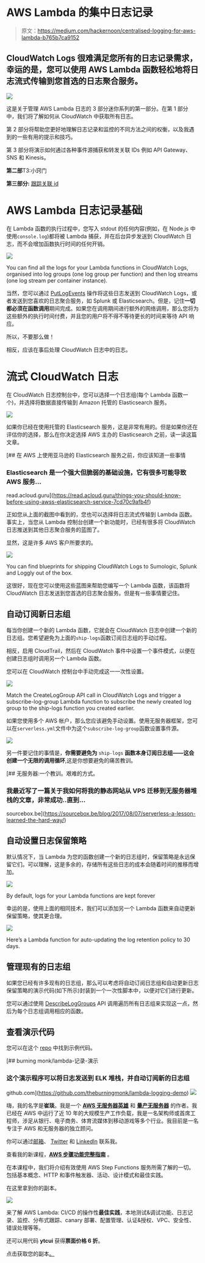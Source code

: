 # AWS Lambda 的集中日志记录

> 原文：<https://medium.com/hackernoon/centralised-logging-for-aws-lambda-b765b7ca9152>

## CloudWatch Logs 很难满足您所有的日志记录需求，幸运的是，您可以使用 AWS Lambda 函数轻松地将日志流式传输到您首选的日志聚合服务。

![](img/9d43816cff4856cc1814138ecf516f4f.png)

这是关于管理 AWS Lambda 日志的 3 部分迷你系列的第一部分。在第 1 部分中，我们将了解如何从 CloudWatch 中获取所有日志。

第 2 部分将帮助您更好地理解日志记录和监控的不同方法之间的权衡，以及我遇到的一些有用的提示和技巧。

第 3 部分将演示如何通过各种事件源捕获和转发关联 IDs 例如 API Gateway、SNS 和 Kinesis。

**第二部**T3:小窍门

**第三部分:** [跟踪关联 id](/@theburningmonk/capture-and-forward-correlation-ids-through-different-lambda-event-sources-220c227c65f5)

# AWS Lambda 日志记录基础

在 Lambda 函数的执行过程中，您写入 stdout 的任何内容(例如，在 Node.js 中使用`console.log`)都将被 Lambda 捕获，并在后台异步发送到 CloudWatch 日志，而不会增加函数执行时间的任何开销。

![](img/8c6f0a1fc21fc30780b3b56e9063ce70.png)

You can find all the logs for your Lambda functions in CloudWatch Logs, organised into log groups (one log group per function) and then log streams (one log stream per container instance).

当然，您可以通过 [PutLogEvents](http://docs.aws.amazon.com/AmazonCloudWatchLogs/latest/APIReference/API_PutLogEvents.html) 操作将这些日志发送到 CloudWatch Logs，或者发送到您喜欢的日志聚合服务，如 Splunk 或 Elasticsearch。但是，记住**一切都必须在函数调用**期间完成。如果您在调用期间进行额外的网络调用，那么您将为这些额外的执行时间付费，并且您的用户将不得不等待更长的时间来等待 API 响应。

所以，不要那么做！

相反，应该在事后处理 CloudWatch 日志中的日志。

# 流式 CloudWatch 日志

在 CloudWatch 日志控制台中，您可以选择一个日志组(每个 Lambda 函数一个)，并选择将数据直接传输到 Amazon 托管的 Elasticsearch 服务。

![](img/dfcef3c907d500df4083c36b552c353a.png)

如果你已经在使用托管的 Elasticsearch 服务，这是非常有用的。但是如果你还在评估你的选择，那么在你决定选择 AWS 主办的 Elasticsearch 之前，读一读这篇文章。

[](https://read.acloud.guru/things-you-should-know-before-using-awss-elasticsearch-service-7cd70c9afb4f) [## 在 AWS 上使用亚马逊的 Elasticsearch 服务之前，你应该知道一些事情

### Elasticsearch 是一个强大但脆弱的基础设施，它有很多可能导致 AWS 服务…

read.acloud.guru](https://read.acloud.guru/things-you-should-know-before-using-awss-elasticsearch-service-7cd70c9afb4f) 

正如您从上面的截图中看到的，您也可以选择将日志流式传输到 Lambda 函数。事实上，当您从 Lambda 控制台创建一个新功能时，已经有很多将 CloudWatch 日志推送到其他日志聚合服务的蓝图了。

显然，这是许多 AWS 客户所要求的。

![](img/a20c16da3bfbffb622b1a32c9cc6e28f.png)

You can find blueprints for shipping CloudWatch Logs to Sumologic, Splunk and Loggly out of the box.

这很好，现在您可以使用这些蓝图来帮助您编写一个 Lambda 函数，该函数将 CloudWatch 日志发送到您首选的日志聚合服务。但是有一些事情要记住。

## 自动订阅新日志组

每当你创建一个新的 Lambda 函数，它就会在 CloudWatch 日志中创建一个新的日志组。您希望避免为上面的`ship-logs`函数订阅日志组的手动过程。

相反，启用 CloudTrail，然后在 CloudWatch 事件中设置一个事件模式，以便在创建日志组时调用另一个 Lambda 函数。

您可以在 CloudWatch 控制台中手动完成这一一次性设置。

![](img/ca2957deee62e00c9cfd27b80d692463.png)

Match the CreateLogGroup API call in CloudWatch Logs and trigger a subscribe-log-group Lambda function to subscribe the newly created log group to the ship-logs function you created earlier.

如果您使用多个 AWS 帐户，那么您应该避免手动设置。使用无服务器框架，您可以在`serverless.yml`文件中为这个`subscribe-log-group`函数设置事件源。

![](img/5f484974653401e395aba8d0d1c4d8c9.png)

另一件要记住的事情是，**你需要避免为** `ship-logs` **函数本身订阅日志组——这会创建一个无限的调用循环**,这是你想要避免的痛苦教训。

[](https://sourcebox.be/blog/2017/08/07/serverless-a-lesson-learned-the-hard-way/) [## 无服务器:一个教训。艰难的方式。

### 我最近写了一篇关于我如何将我的静态网站从 VPS 迁移到无服务器堆栈的文章，非常成功..直到…

sourcebox.be](https://sourcebox.be/blog/2017/08/07/serverless-a-lesson-learned-the-hard-way/) 

## 自动设置日志保留策略

默认情况下，当 Lambda 为您的函数创建一个新的日志组时，保留策略是永远保留它们。可以理解，这是多余的，存储所有这些日志的成本会随着时间的推移而增加。

![](img/81c94351912d9caa89aa9c5b53facb02.png)

By default, logs for your Lambda functions are kept forever

幸运的是，使用上面的相同技术，我们可以添加另一个 Lambda 函数来自动更新保留策略，使其更合理。

![](img/9b02838a864105b0bfcf37dc97fab8e0.png)

Here’s a Lambda function for auto-updating the log retention policy to 30 days.

## 管理现有的日志组

如果您已经有许多现有的日志组，那么可以考虑将自动订阅日志组和自动更新日志保留策略的演示代码(如下所示)封装到一个一次性脚本中，以便对它们进行更新。

您可以通过使用 [DescribeLogGroups](http://docs.aws.amazon.com/AmazonCloudWatchLogs/latest/APIReference/API_DescribeLogGroups.html) API 调用遍历所有日志组来实现这一点，然后为每个日志组调用相应的函数。

## 查看演示代码

您可以在这个 [repo](https://github.com/theburningmonk/lambda-logging-demo) 中找到示例代码。

[](https://github.com/theburningmonk/lambda-logging-demo) [## burning monk/lambda-记录-演示

### 这个演示程序可以将日志发送到 ELK 堆栈，并自动订阅新的日志组

github.com](https://github.com/theburningmonk/lambda-logging-demo) ![](img/8b4e4721bb1973db389b5b533d727ad1.png)

嗨，我的名字是**崔琰**。我是一个 [**AWS 无服务器英雄**](https://aws.amazon.com/developer/community/heroes/yan-cui/) 和 [**量产无服务器**](https://bit.ly/production-ready-serverless) 的作者。我已经在 AWS 中运行了近 10 年的大规模生产工作负载，我是一名架构师或首席工程师，涉足从银行、电子商务、体育流媒体到移动游戏等多个行业。我目前是一名专注于 AWS 和无服务器的独立顾问。

你可以通过[邮箱](mailto:theburningmonk.com)、 [Twitter](https://twitter.com/theburningmonk) 和 [LinkedIn](https://www.linkedin.com/in/theburningmonk/) 联系我。

查看我的新课程，[**AWS 步骤功能完整指南**](https://theburningmonk.thinkific.com/courses/complete-guide-to-aws-step-functions) 。

在本课程中，我们将介绍有效使用 AWS Step Functions 服务所需了解的一切。包括基本概念、HTTP 和事件触发器、活动、设计模式和最佳实践。

在这里拿到你的副本。

![](img/2faf40b47320300fed81b3e09483ffb3.png)

来了解 AWS Lambda: CI/CD 的操作性**最佳实践**，本地测试&调试功能、日志记录、监控、分布式跟踪、canary 部署、配置管理、认证&授权、VPC、安全性、错误处理等等。

还可以用代码 **ytcui** 获得**票面价格 6 折**。

点击获取您的副本[。](https://bit.ly/production-ready-serverless)